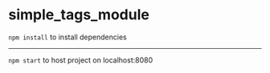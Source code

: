 # simple_tags_module
```npm install``` to install dependencies
***
```npm start``` to host project on localhost:8080
